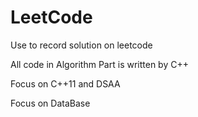 # LeetCode
Use to record solution on leetcode

All code in Algorithm Part is written by C++



Focus on C++11 and DSAA

Focus on DataBase

